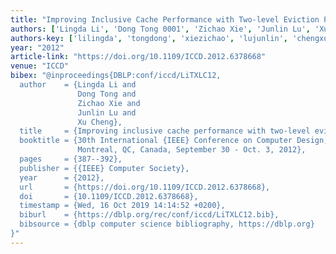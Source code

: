 ```yaml
---
title: "Improving Inclusive Cache Performance with Two-level Eviction Priority"
authors: ['Lingda Li', 'Dong Tong 0001', 'Zichao Xie', 'Junlin Lu', 'Xu Cheng 0001']
authors-key: ['lilingda', 'tongdong', 'xiezichao', 'lujunlin', 'chengxu']
year: "2012"
article-link: "https://doi.org/10.1109/ICCD.2012.6378668"
venue: "ICCD"
bibex: "@inproceedings{DBLP:conf/iccd/LiTXLC12,
  author    = {Lingda Li and
               Dong Tong and
               Zichao Xie and
               Junlin Lu and
               Xu Cheng},
  title     = {Improving inclusive cache performance with two-level eviction priority},
  booktitle = {30th International {IEEE} Conference on Computer Design, {ICCD} 2012,
               Montreal, QC, Canada, September 30 - Oct. 3, 2012},
  pages     = {387--392},
  publisher = {{IEEE} Computer Society},
  year      = {2012},
  url       = {https://doi.org/10.1109/ICCD.2012.6378668},
  doi       = {10.1109/ICCD.2012.6378668},
  timestamp = {Wed, 16 Oct 2019 14:14:52 +0200},
  biburl    = {https://dblp.org/rec/conf/iccd/LiTXLC12.bib},
  bibsource = {dblp computer science bibliography, https://dblp.org}
}"
---
```

